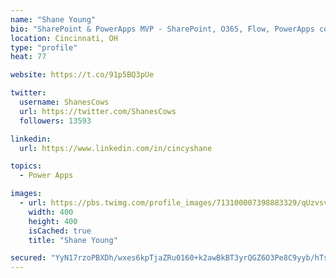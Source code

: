```yaml
---
name: "Shane Young"
bio: "SharePoint & PowerApps MVP - SharePoint, O365, Flow, PowerApps consulting? @PowerApps911 | Pure Snark? You found it."
location: Cincinnati, OH
type: "profile"
heat: 77

website: https://t.co/91p5BQ3pUe

twitter:
  username: ShanesCows
  url: https://twitter.com/ShanesCows
  followers: 13593

linkedin:
  url: https://www.linkedin.com/in/cincyshane

topics:
  - Power Apps

images:
  - url: https://pbs.twimg.com/profile_images/713100007398883329/qUzvsvQ3_400x400.jpg
    width: 400
    height: 400
    isCached: true
    title: "Shane Young"

secured: "YyN17rzoPBXDh/wxes6kpTjaZRu0160+k2awBkBT3yrQGZ6O3Pe8C9yyb/hTsB/f7zHuqlElPsFTiWYWceGVzdxq4Rzwek5E9ZRSv5LEQ7Bn2leQ0M4amDLP8+llCX+EKogitqbWFfITCTe8txeb2grxW0R40zeXypnYEiTrS2AypCbaBf3UlkC7hmUdu7P+rYvLuj05L8ZCcageKb8EKCHTv9NntPhJ40DKorduZrZaw6qUwP3ZcnNTzJq4FSjSdE/2/ajDMK6zvw/spn+UsWYSiILhxxcW0nTDHo249XyLB0Yce3bzY9TucSMRhYMPzI135GZJ0OrjSkQYnl3QXCkQg+Agr6i8CqPjfmp4/v4SfAOlC1Qqn7q0YeDAfL/fbPWS9dDQJlQcmSRwc3B6ysDKPZAyIlYunmNUSkY4j6Y=;sW0POqAaRHR86uOzovKEvA=="
---
```


